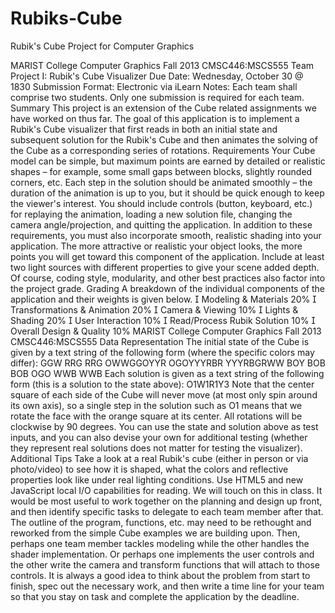 Rubiks-Cube
===========

Rubik's Cube Project for Computer Graphics

MARIST College Computer Graphics
Fall 2013 CMSC446:MSCS555
Team Project I: Rubik's Cube Visualizer
Due Date: Wednesday, October 30 @ 1830
Submission Format: Electronic via iLearn
Notes: Each team shall comprise two students. Only one submission is required for each team.
Summary
This project is an extension of the Cube related assignments we have worked on thus far.
The goal of this application is to implement a Rubik's Cube visualizer that first reads in both an
initial state and subsequent solution for the Rubik's Cube and then animates the solving of the
Cube as a corresponding series of rotations.
Requirements
Your Cube model can be simple, but maximum points are earned by detailed or realistic shapes –
for example, some small gaps between blocks, slightly rounded corners, etc.
Each step in the solution should be animated smoothly – the duration of the animation is up to
you, but it should be quick enough to keep the viewer's interest. You should include controls
(button, keyboard, etc.) for replaying the animation, loading a new solution file, changing the
camera angle/projection, and quitting the application.
In addition to these requirements, you must also incorporate smooth, realistic shading into your
application. The more attractive or realistic your object looks, the more points you will get toward
this component of the application. Include at least two light sources with different properties to
give your scene added depth.
Of course, coding style, modularity, and other best practices also factor into the project grade.
Grading
A breakdown of the individual components of the application and their weights is given below.
 Modeling & Materials 20%
 Transformations & Animation 20%
 Camera & Viewing 10%
 Lights & Shading 20%
 User Interaction 10%
 Read/Process Rubik Solution 10%
 Overall Design & Quality 10%
MARIST College Computer Graphics
Fall 2013 CMSC446:MSCS555
Data Representation
The initial state of the Cube is given by a text string of the following form (where the specific
colors may differ):
GGW
RRG
RRG
OWWGGOYYR
OGOYYYRBR
YYYRBGRWW
BOY
BOB
BOB
OGO
WWB
WWB
Each solution is given as a text string of the following form (this is a solution to the state above):
O1W1R1Y3
Note that the center square of each side of the Cube will never move (at most only spin around its
own axis), so a single step in the solution such as O1 means that we rotate the face with the
orange square at its center. All rotations will be clockwise by 90 degrees.
You can use the state and solution above as test inputs, and you can also devise your own for
additional testing (whether they represent real solutions does not matter for testing the visualizer).
Additional Tips
Take a look at a real Rubik's cube (either in person or via photo/video) to see how it is shaped,
what the colors and reflective properties look like under real lighting conditions.
Use HTML5 and new JavaScript local I/O capabilities for reading. We will touch on this in class.
It would be most useful to work together on the planning and design up front, and then identify
specific tasks to delegate to each team member after that. The outline of the program, functions,
etc. may need to be rethought and reworked from the simple Cube examples we are building
upon. Then, perhaps one team member tackles modeling while the other handles the shader
implementation. Or perhaps one implements the user controls and the other write the camera
and transform functions that will attach to those controls.
It is always a good idea to think about the problem from start to finish, spec out the necessary
work, and then write a time line for your team so that you stay on task and complete the
application by the deadline.
